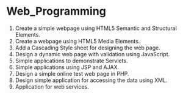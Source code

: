 # Web_Programming
1. Create a simple webpage using HTML5 Semantic and Structural Elements.
2. Create a webpage using HTML5 Media Elements.
3. Add a Cascading Style sheet for designing the web page.
4. Design a dynamic web page with validation using JavaScript.
5. Simple applications to demonstrate Servlets.
6. Simple applications using JSP and AJAX.
7. Design a simple online test web page in PHP.
8. Design simple application for accessing the data using XML.
9. Application for web services.
